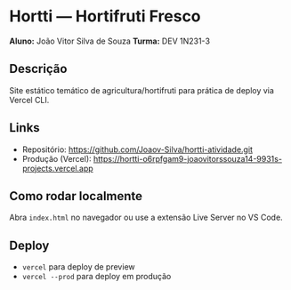 # Hortti — Hortifruti Fresco
**Aluno:** João Vitor Silva de Souza
**Turma:** DEV 1N231-3
## Descrição
Site estático temático de agricultura/hortifruti para prática de 
deploy via Vercel CLI.
## Links
- Repositório: https://github.com/Joaov-Silva/hortti-atividade.git
- Produção (Vercel): https://hortti-o6rpfgam9-joaovitorssouza14-9931s-projects.vercel.app
## Como rodar localmente
Abra `index.html` no navegador ou use a extensão Live Server no 
VS Code.
## Deploy
- `vercel` para deploy de preview 
- `vercel --prod` para deploy em produção
